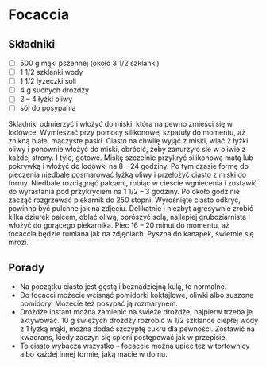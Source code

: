 # Focaccia

## Składniki

- [ ] 500 g mąki pszennej (około 3 1/2 szklanki)
- [ ] 1 1/2 szklanki wody
- [ ] 1 1/2 łyżeczki soli
- [ ] 4 g suchych drożdży
- [ ] 2 – 4 łyżki oliwy
- [ ] sól do posypania

Składniki odmierzyć i włożyć do miski, która na pewno zmieści się w lodówce. Wymieszać przy pomocy silikonowej szpatuły do momentu, aż znikną białe, mączyste paski.
Ciasto na chwilę wyjąć z miski, wlać 2 łyżki oliwy i ponownie włożyć do miski, obrócić, żeby zanurzyło sie w oliwie z każdej strony. I tyle, gotowe.
Miskę szczelnie przykryć silikonową matą lub pokrywką i włożyć do lodówki na 8 – 24 godziny.
Po tym czasie formę do pieczenia niedbale posmarować łyżką oliwy i przełożyć ciasto z miski do formy.
Niedbale rozciągnąć palcami, robiąc w cieście wgniecenia i zostawić do wyrastania pod przykryciem na 1 1/2 – 3 godziny.
Po około godzinie zacząć rozgrzewać piekarnik do 250 stopni. Wyrośnięte ciasto odkryć, powinno być pulchne jak na zdjęciu. Delikatnie i niezbyt agresywnie zrobić kilka dziurek palcem, oblać oliwą, oprószyć solą, najlepiej gruboziarnistą i włożyć do gorącego piekarnika. Piec 16 – 20 minut do momentu, aż focaccia będzie rumiana jak na zdjęciach. Pyszna do kanapek, świetnie się mrozi.

## Porady

- Na początku ciasto jest gęstą i beznadziejną kulą, to normalne.
- Do focacci możecie wcisnąć pomidorki koktajlowe, oliwki albo suszone pomidory. Możecie też posypać ją rozmarynem.
- Drożdże instant można zamienić na świeże drożdże, najpierw trzeba je aktywować. 10 g świeżych drożdży rozrobić w 1/2 szklance ciepłej wody z 1 łyżką mąki, można dodać szczyptę cukru dla pewności. Zostawić na kwadrans, kiedy zaczyn się spieni postępować jak w przepisie.
- To ciasto wybacza wszystko – focaccie można upiec tez w tortownicy albo każdej innej formie, jaką macie w domu.
